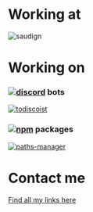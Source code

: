 # Working at
![saudign](https://img.shields.io/badge/Admin-SaudiGN-purple)
<!-- ![arabgamers](https://img.shields.io/badge/Founder-Arab%20gamers-sucess) -->

# Working on
### [![discord](https://img.shields.io/badge/-5865F2?logo=discord&logoColor=white)](https://discordapp.com) bots
[![todiscoist](https://img.shields.io/badge/ToDiscoist-white?logo=todoist)]()

### [![npm](https://img.shields.io/badge/-CB3837?logo=npm&logoColor=white)](https://www.npmjs.com) packages
[![paths-manager](https://img.shields.io/badge/paths%20manager-grey?logo=npm)](https://www.npmjs.com/package/paths-manager)

# Contact me
[Find all my links here](https://direct.me/nabil_alsaiad)
